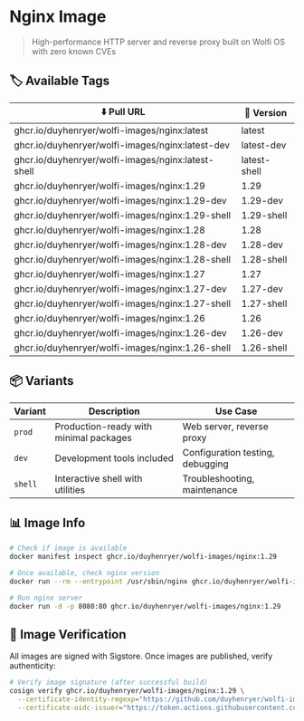 # Nginx Image

> High-performance HTTP server and reverse proxy built on Wolfi OS with zero known CVEs

## 🏷️ Available Tags

| ⬇️ Pull URL                                           | 📌 Version    |
| ----------------------------------------------------- | ------------ |
| ghcr.io/duyhenryer/wolfi-images/nginx:latest         | latest       |
| ghcr.io/duyhenryer/wolfi-images/nginx:latest-dev     | latest-dev   |
| ghcr.io/duyhenryer/wolfi-images/nginx:latest-shell   | latest-shell |
| ghcr.io/duyhenryer/wolfi-images/nginx:1.29           | 1.29         |
| ghcr.io/duyhenryer/wolfi-images/nginx:1.29-dev       | 1.29-dev     |
| ghcr.io/duyhenryer/wolfi-images/nginx:1.29-shell     | 1.29-shell   |
| ghcr.io/duyhenryer/wolfi-images/nginx:1.28           | 1.28         |
| ghcr.io/duyhenryer/wolfi-images/nginx:1.28-dev       | 1.28-dev     |
| ghcr.io/duyhenryer/wolfi-images/nginx:1.28-shell     | 1.28-shell   |
| ghcr.io/duyhenryer/wolfi-images/nginx:1.27           | 1.27         |
| ghcr.io/duyhenryer/wolfi-images/nginx:1.27-dev       | 1.27-dev     |
| ghcr.io/duyhenryer/wolfi-images/nginx:1.27-shell     | 1.27-shell   |
| ghcr.io/duyhenryer/wolfi-images/nginx:1.26           | 1.26         |
| ghcr.io/duyhenryer/wolfi-images/nginx:1.26-dev       | 1.26-dev     |
| ghcr.io/duyhenryer/wolfi-images/nginx:1.26-shell     | 1.26-shell   |

## 📦 Variants

| Variant | Description | Use Case |
|---------|-------------|----------|
| `prod` | Production-ready with minimal packages | Web server, reverse proxy |
| `dev` | Development tools included | Configuration testing, debugging |
| `shell` | Interactive shell with utilities | Troubleshooting, maintenance |

## 📊 Image Info

```bash
# Check if image is available
docker manifest inspect ghcr.io/duyhenryer/wolfi-images/nginx:1.29

# Once available, check nginx version
docker run --rm --entrypoint /usr/sbin/nginx ghcr.io/duyhenryer/wolfi-images/nginx:1.29 -v

# Run nginx server
docker run -d -p 8080:80 ghcr.io/duyhenryer/wolfi-images/nginx:1.29
```

## 🔐 Image Verification

All images are signed with Sigstore. Once images are published, verify authenticity:

```bash
# Verify image signature (after successful build)
cosign verify ghcr.io/duyhenryer/wolfi-images/nginx:1.29 \
  --certificate-identity-regexp="https://github.com/duyhenryer/wolfi-images" \
  --certificate-oidc-issuer="https://token.actions.githubusercontent.com"
```
